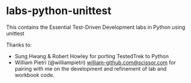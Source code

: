 labs-python-unittest
===============

This contains the Essential Test-Driven Development labs in Python using unittest

Thanks to:

* Sung Hwang & Robert Howley for porting TestedTrek to Python
* William Pietri (@williampietri) <william-github.com@scissor.com> for pairing with me on the development and refinement of lab and workbook code.

